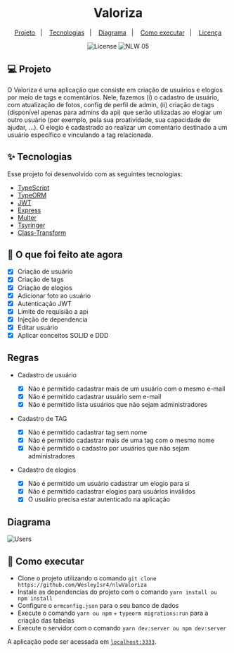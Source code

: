 <h1 align="center">Valoriza</h1>

<p align="center">
  <a href="#-projeto">Projeto</a>&nbsp;&nbsp;&nbsp;|&nbsp;&nbsp;&nbsp;
  <a href="#-tecnologias">Tecnologias</a>&nbsp;&nbsp;&nbsp;|&nbsp;&nbsp;&nbsp;
  <a href="#-diagrama">Diagrama</a>&nbsp;&nbsp;&nbsp;|&nbsp;&nbsp;&nbsp;
  <a href="#-como-executar">Como executar</a>&nbsp;&nbsp;&nbsp;|&nbsp;&nbsp;&nbsp;
  <a href="#-licença">Licença</a>
</p>

<p align="center">
  <img alt="License" src="https://img.shields.io/static/v1?label=license&message=MIT&color=8257E5&labelColor=000000">

 <img src="https://img.shields.io/static/v1?label=NLW&message=05&color=8257E5&labelColor=000000" alt="NLW 05" />
</p>

## 💻 Projeto

O Valoriza é uma aplicação que consiste em criação de usuários e elogios por meio de tags e comentários. Nele, fazemos (i) o cadastro de usuário, com atualização de fotos, config de perfil de admin, (ii) criação de tags (disponível apenas para admins da api) que serão utilizadas ao elogiar um outro usuário (por exemplo, pela sua proatividade, sua capacidade de ajudar, ...).
O elogio é cadastrado ao realizar um comentário destinado a um usuário específico e vinculando a tag relacionada.

## ✨ Tecnologias

Esse projeto foi desenvolvido com as seguintes tecnologias:

- [TypeScript](https://www.typescriptlang.org/)
- [TypeORM](https://typeorm.io/#/)
- [JWT](https://jwt.io/)
- [Express](https://expressjs.com/pt-br/)
- [Multer](https://github.com/expressjs/multer)
- [Tsyringer](https://github.com/microsoft/tsyringe)
- [Class-Transform](https://github.com/typestack/class-transformer)

## 🔶 O que foi feito ate agora

- [x] Criação de usuário
- [x] Criação de tags
- [x] Criação de elogios
- [x] Adicionar foto ao usuário
- [x] Autenticação JWT
- [x] Limite de requisião a api
- [x] Injeção de dependencia
- [x] Editar usuário
- [x] Aplicar conceitos SOLID e DDD

## Regras

- Cadastro de usuário

  - [x] Não é permitido cadastrar mais de um usuário com o mesmo e-mail
  - [x] Não é permitido cadastrar usuário sem e-mail
  - [x] Não é permitido lista usuários que não sejam administradores

- Cadastro de TAG

  - [x] Não é permitido cadastrar tag sem nome
  - [x] Não é permitido cadastrar mais de uma tag com o mesmo nome
  - [x] Não é permitido o cadastro por usuários que não sejam administradores

- Cadastro de elogios

  - [x] Não é permitido um usuário cadastrar um elogio para si
  - [x] Não é permitido cadastrar elogios para usuários inválidos
  - [x] O usuário precisa estar autenticado na aplicação

## Diagrama

![Users](https://user-images.githubusercontent.com/30372910/123325652-a89c3500-d50e-11eb-81d9-e40e3da1b92b.png)

## 🚀 Como executar

- Clone o projeto utilizando o comando `git clone https://github.com/WesleyIsr4/nlwValoriza`
- Instale as dependencias do projeto com o comando `yarn install ou npm install`
- Configure o `ormconfig.json` para o seu banco de dados
- Execute o comando `yarn ou npm` + `typeorm migrations:run` para a criação das tabelas
- Execute o servidor com o comando `yarn dev:server ou npm dev:server`

A aplicação pode ser acessada em [`localhost:3333`](http://localhost:3333).
